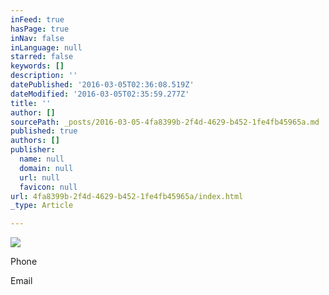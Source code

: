 ```yaml
---
inFeed: true
hasPage: true
inNav: false
inLanguage: null
starred: false
keywords: []
description: ''
datePublished: '2016-03-05T02:36:08.519Z'
dateModified: '2016-03-05T02:35:59.277Z'
title: ''
author: []
sourcePath: _posts/2016-03-05-4fa8399b-2f4d-4629-b452-1fe4fb45965a.md
published: true
authors: []
publisher:
  name: null
  domain: null
  url: null
  favicon: null
url: 4fa8399b-2f4d-4629-b452-1fe4fb45965a/index.html
_type: Article

---
```

![](https://the-grid-user-content.s3-us-west-2.amazonaws.com/57f9af7e-7b73-4de2-8647-8cb8c30a0f26.jpg)

Phone

Email